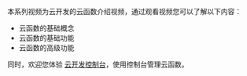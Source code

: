 本系列视频为云开发的云函数介绍视频，通过观看视频您可以了解以下内容：
- 云函数的基础概念
- 云函数的基础功能
- 云函数的高级功能

同时，欢迎您体验 [云开发控制台](https://console.cloud.tencent.com/tcb/)，使用控制台管理云函数。

